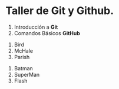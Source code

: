 # Taller de Git y Github.
1. Introducción a **Git**
2. Comandos Básicos **GitHub**

<ol>
<li>Bird</li>
<li>McHale</li>
<li>Parish</li>
</ol>

<ol>
<li>Batman</li>
<li>SuperMan</li>
<li>Flash</li>
</ol>
